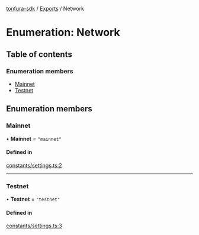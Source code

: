 [tonfura-sdk](../README.md) / [Exports](../modules.md) / Network

# Enumeration: Network

## Table of contents

### Enumeration members

- [Mainnet](Network.md#mainnet)
- [Testnet](Network.md#testnet)

## Enumeration members

### Mainnet

• **Mainnet** = `"mainnet"`

#### Defined in

[constants/settings.ts:2](https://github.com/frigatebird-studio/tonfura-sdk/blob/b4cabeb/src/constants/settings.ts#L2)

___

### Testnet

• **Testnet** = `"testnet"`

#### Defined in

[constants/settings.ts:3](https://github.com/frigatebird-studio/tonfura-sdk/blob/b4cabeb/src/constants/settings.ts#L3)
